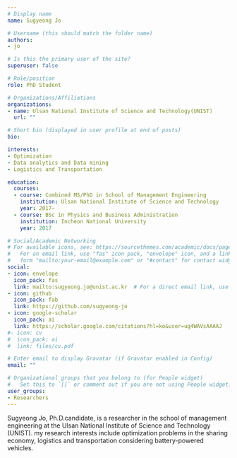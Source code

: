 ```yaml
---
# Display name
name: Sugyeong Jo

# Username (this should match the folder name)
authors:
- jo

# Is this the primary user of the site?
superuser: false

# Role/position
role: PhD Student

# Organizations/Affiliations
organizations:
- name: Ulsan National Institute of Science and Technology(UNIST)
  url: ""

# Short bio (displayed in user profile at end of posts)
bio: 

interests:
- Optimization  
- Data analytics and Data mining
- Logistics and Transportation

education:
  courses:
  - course: Combined MS/PhD in School of Management Engineering
    institution: Ulsan National Institute of Science and Technology
    year: 2017~
  - course: BSc in Physics and Business Administration
    institution: Incheon National University
    year: 2017

# Social/Academic Networking
# For available icons, see: https://sourcethemes.com/academic/docs/page-builder/#icons
#   For an email link, use "fas" icon pack, "envelope" icon, and a link in the
#   form "mailto:your-email@example.com" or "#contact" for contact widget.
social:
- icon: envelope
  icon_pack: fas
  link: mailto:sugyeong.jo@unist.ac.kr  # For a direct email link, use "mailto:sugyeong.jo@unist.ac.kr".
- icon: github
  icon_pack: fab
  link: https://github.com/sugyeong-jo
- icon: google-scholar
  icon_pack: ai
  link: https://scholar.google.com/citations?hl=ko&user=ug4WAVsAAAAJ
#- icon: cv
#  icon_pack: ai
#  link: files/cv.pdf

# Enter email to display Gravatar (if Gravatar enabled in Config)
email: ""

# Organizational groups that you belong to (for People widget)
#   Set this to `[]` or comment out if you are not using People widget.
user_groups:
- Researchers
---
```


Sugyeong Jo, Ph.D.candidate, is a researcher in the school of management engineering at the Ulsan National Institute of Science and Technology (UNIST). 
my research interests include optimization problems in the sharing economy, logistics and transportation considering battery-powered vehicles.


